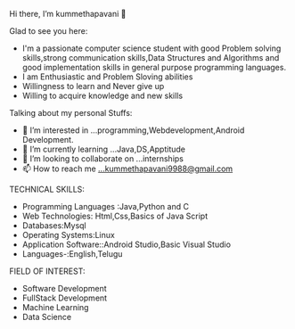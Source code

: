  Hi there, I’m kummethapavani 👋
 
 Glad to see you here:
- I'm a passionate computer science student with good Problem solving skills,strong communication skills,Data Structures and Algorithms and good implementation skills in general purpose programming languages.
- I am Enthusiastic and Problem Sloving abilities
- Willingness to learn and Never give up
- Willing to acquire knowledge and new skills
 
 Talking about my personal Stuffs:
- 👀 I’m interested in ...programming,Webdevelopment,Android Development.
- 🌱 I’m currently learning ...Java,DS,Apptitude
- 💞️ I’m looking to collaborate on ...internships
- 📫 How to reach me ...kummethapavani9988@gmail.com

<!---
kummethapavani/kummethapavani is a ✨ special ✨ repository because its `README.md` (this file) appears on your GitHub profile.
You can click the Preview link to tFIELD OF INTERESTake a look at your changes.
--->
TECHNICAL SKILLS:
- Programming Languages :Java,Python and C
- Web Technologies: Html,Css,Basics of Java Script
- Databases:Mysql
- Operating Systems:Linux
- Application Software::Android Studio,Basic Visual Studio
- Languages-:English,Telugu

FIELD OF INTEREST:

- Software Development
- FullStack Development
- Machine Learning
- Data Science







